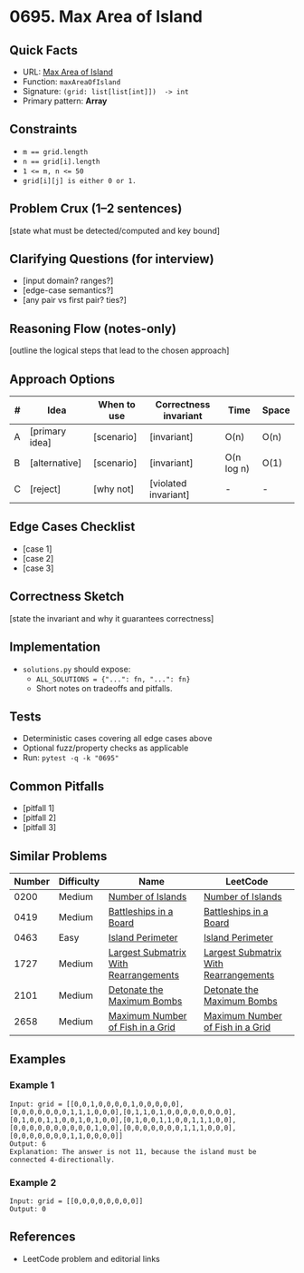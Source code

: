 # 0695. Max Area of Island

## Quick Facts

- URL: [Max Area of Island](https://leetcode.com/problems/max-area-of-island/)
- Function: `maxAreaOfIsland`
- Signature: `(grid: list[list[int]])  -> int`
- Primary pattern: **Array**

## Constraints

- `m == grid.length`
- `n == grid[i].length`
- `1 <= m, n <= 50`
- `grid[i][j] is either 0 or 1.`

## Problem Crux (1–2 sentences)

[state what must be detected/computed and key bound]

## Clarifying Questions (for interview)

- [input domain? ranges?]
- [edge-case semantics?]
- [any pair vs first pair? ties?]

## Reasoning Flow (notes-only)

[outline the logical steps that lead to the chosen approach]

## Approach Options

| #   | Idea           | When to use | Correctness invariant | Time       | Space |
| --- | -------------- | ----------- | --------------------- | ---------- | ----- |
| A   | [primary idea] | [scenario]  | [invariant]           | O(n)       | O(n)  |
| B   | [alternative]  | [scenario]  | [invariant]           | O(n log n) | O(1)  |
| C   | [reject]       | [why not]   | [violated invariant]  | -          | -     |

## Edge Cases Checklist

- [case 1]
- [case 2]
- [case 3]

## Correctness Sketch

[state the invariant and why it guarantees correctness]

## Implementation

- `solutions.py` should expose:
    - `ALL_SOLUTIONS = {"...": fn, "...": fn}`
    - Short notes on tradeoffs and pitfalls.

## Tests

- Deterministic cases covering all edge cases above
- Optional fuzz/property checks as applicable
- Run: `pytest -q -k "0695"`

## Common Pitfalls

- [pitfall 1]
- [pitfall 2]
- [pitfall 3]

## Similar Problems

| Number | Difficulty | Name                                                                                             | LeetCode                                                                                                      |
| ------ | ---------- | ------------------------------------------------------------------------------------------------ | ------------------------------------------------------------------------------------------------------------- |
| 0200   | Medium     | [Number of Islands](../0200-number-of-islands/readme.md)                                         | [Number of Islands](https://leetcode.com/problems/number-of-islands/)                                         |
| 0419   | Medium     | [Battleships in a Board](../0419-battleships-in-a-board/readme.md)                               | [Battleships in a Board](https://leetcode.com/problems/battleships-in-a-board/)                               |
| 0463   | Easy       | [Island Perimeter](../0463-island-perimeter/readme.md)                                           | [Island Perimeter](https://leetcode.com/problems/island-perimeter/)                                           |
| 1727   | Medium     | [Largest Submatrix With Rearrangements](../1727-largest-submatrix-with-rearrangements/readme.md) | [Largest Submatrix With Rearrangements](https://leetcode.com/problems/largest-submatrix-with-rearrangements/) |
| 2101   | Medium     | [Detonate the Maximum Bombs](../2101-detonate-the-maximum-bombs/readme.md)                       | [Detonate the Maximum Bombs](https://leetcode.com/problems/detonate-the-maximum-bombs/)                       |
| 2658   | Medium     | [Maximum Number of Fish in a Grid](../2658-maximum-number-of-fish-in-a-grid/readme.md)           | [Maximum Number of Fish in a Grid](https://leetcode.com/problems/maximum-number-of-fish-in-a-grid/)           |

## Examples

### Example 1

```text
Input: grid = [[0,0,1,0,0,0,0,1,0,0,0,0,0],[0,0,0,0,0,0,0,1,1,1,0,0,0],[0,1,1,0,1,0,0,0,0,0,0,0,0],[0,1,0,0,1,1,0,0,1,0,1,0,0],[0,1,0,0,1,1,0,0,1,1,1,0,0],[0,0,0,0,0,0,0,0,0,0,1,0,0],[0,0,0,0,0,0,0,1,1,1,0,0,0],[0,0,0,0,0,0,0,1,1,0,0,0,0]]
Output: 6
Explanation: The answer is not 11, because the island must be connected 4-directionally.
```

### Example 2

```text
Input: grid = [[0,0,0,0,0,0,0,0]]
Output: 0
```

## References

- LeetCode problem and editorial links
